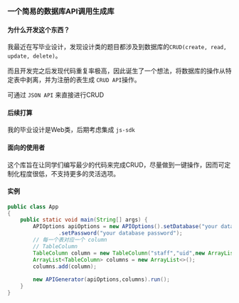 ### 一个简易的数据库API调用生成库

#### 为什么开发这个东西？

我最近在写毕业设计，发现设计类的题目都涉及到数据库的`CRUD(create, read, update, delete)`。

而且开发完之后发现代码重复率极高，因此诞生了一个想法，将数据库的操作从特定表中剥离，并为注册的表生成 `CRUD API`操作。

可通过 `JSON API` 来直接进行CRUD

#### 后续打算

我的毕业设计是Web类，后期考虑集成 `js-sdk`

#### 面向的使用者

这个库旨在让同学们编写最少的代码来完成CRUD，尽量做到一键操作，因而可定制化程度很低，不支持更多的灵活选项。

#### 实例

```java
public class App 
{
    public static void main(String[] args) {
        APIOptions apiOptions = new APIOptions().setDatabase("your database name")
                .setPassword("your database password");
        // 每一个表对应一个 column
        // TableColumn
        TableColumn column = new TableColumn("staff","uid",new ArrayList<>(Arrays.asList("username","email","phone","sex","uid","role")));
        ArrayList<TableColumn> columns = new ArrayList<>();
        columns.add(column);
        
        new APIGenerator(apiOptions,columns).run();
    }
}
```

